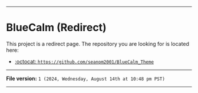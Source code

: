 
***

# BlueCalm (Redirect)

This project is a redirect page. The repository you are looking for is located here:

- [:octocat: `https://github.com/seanpm2001/BlueCalm_Theme`](https://github.com/seanpm2001/BlueCalm_Theme/)

***

**File version:** `1 (2024, Wednesday, August 14th at 10:48 pm PST)`

***
